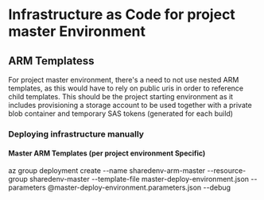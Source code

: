 # Infrastructure as Code for project master Environment

## ARM Templatess 
For project master environment, there's a need to not use nested ARM templates, as this would have to rely on public uris in order to reference child templates. This should be the project starting environment as it includes provisioning a storage account to be used together with a private blob container and temporary SAS tokens (generated for each build)

### Deploying infrastructure manually

#### Master ARM Templates (per project environment Specific)
az group deployment create --name sharedenv-arm-master --resource-group sharedenv-master --template-file master-deploy-environment.json --parameters @master-deploy-environment.parameters.json --debug
